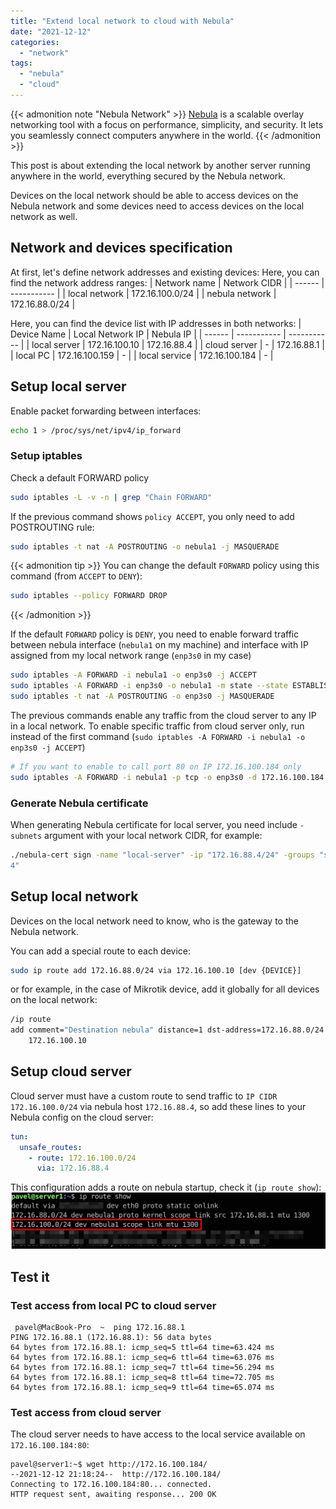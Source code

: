 ```yaml
---
title: "Extend local network to cloud with Nebula"
date: "2021-12-12"
categories: 
  - "network"
tags: 
  - "nebula"
  - "cloud"
---
```

{{< admonition note "Nebula Network" >}}
[Nebula](https://github.com/slackhq/nebula) is a scalable overlay networking tool with a focus on performance, simplicity, and security. It lets you seamlessly connect computers anywhere in the world.
{{< /admonition >}}

This post is about extending the local network by another server running anywhere in the world, everything secured by the Nebula network.

Devices on the local network should be able to access devices on the Nebula network and some devices need to access devices on the local network as well.

## Network and devices specification
At first, let's define network addresses and existing devices:
Here, you can find the network address ranges:
| Network name | Network CIDR |
| ------ | ----------- |
| local network   | 172.16.100.0/24 |
| nebula network | 172.16.88.0/24 |

Here, you can find the device list with IP addresses in both networks:
| Device Name | Local Network IP | Nebula IP |
| ------ | ----------- |  ----------- |
| local server | 172.16.100.10 | 172.16.88.4 |
| cloud server | - | 172.16.88.1 |
| local PC | 172.16.100.159 | - |
| local service | 172.16.100.184 | - |

## Setup local server
Enable packet forwarding between interfaces:
```bash
echo 1 > /proc/sys/net/ipv4/ip_forward
```

### Setup iptables
Check a default FORWARD policy
```bash
sudo iptables -L -v -n | grep "Chain FORWARD"
```

If the previous command shows `policy ACCEPT`, you only need to add POSTROUTING rule:
```bash
sudo iptables -t nat -A POSTROUTING -o nebula1 -j MASQUERADE
```

{{< admonition tip >}}
You can change the default `FORWARD` policy using this command (from `ACCEPT` to `DENY`):
```bash
sudo iptables --policy FORWARD DROP
```
{{< /admonition >}}

If the default `FORWARD` policy is `DENY`, you need to enable forward traffic between nebula interface (`nebula1` on my machine) and interface with IP assigned from my local network range (`enp3s0` in my case)
```bash
sudo iptables -A FORWARD -i nebula1 -o enp3s0 -j ACCEPT
sudo iptables -A FORWARD -i enp3s0 -o nebula1 -m state --state ESTABLISHED,RELATED -j ACCEPT
sudo iptables -t nat -A POSTROUTING -o enp3s0 -j MASQUERADE
```
The previous commands enable any traffic from the cloud server to any IP in a local network.
To enable specific traffic from cloud server only, run instead of the first command (`sudo iptables -A FORWARD -i nebula1 -o enp3s0 -j ACCEPT`)
```bash
# If you want to enable to call port 80 on IP 172.16.100.184 only
sudo iptables -A FORWARD -i nebula1 -p tcp -o enp3s0 -d 172.16.100.184 --dport 80 -j ACCEPT
```
### Generate Nebula certificate
When generating Nebula certificate for local server, you need include `-subnets` argument with your local network CIDR, for example:
```bash
./nebula-cert sign -name "local-server" -ip "172.16.88.4/24" -groups "servers,home" -subnets "172.16.100.0/2
4"
```

## Setup local network
Devices on the local network need to know, who is the gateway to the Nebula network.

You can add a special route to each device:
```bash
sudo ip route add 172.16.88.0/24 via 172.16.100.10 [dev {DEVICE}]
```
or for example, in the case of Mikrotik device, add it globally for all devices on the local network:
```bash
/ip route
add comment="Destination nebula" distance=1 dst-address=172.16.88.0/24 gatewa
    172.16.100.10
```

## Setup cloud server
Cloud server must have a custom route to send traffic to `IP CIDR 172.16.100.0/24` via nebula host `172.16.88.4`, so add these lines to your Nebula config on the cloud server:
```yaml
tun:
  unsafe_routes:
    - route: 172.16.100.0/24
      via: 172.16.88.4
```
This configuration adds a route on nebula startup, check it (`ip route show`):
![route show](images/routes.png "ip route show output")

## Test it
### Test access from local PC to cloud server
```console
 pavel@MacBook-Pro  ~  ping 172.16.88.1
PING 172.16.88.1 (172.16.88.1): 56 data bytes
64 bytes from 172.16.88.1: icmp_seq=5 ttl=64 time=63.424 ms
64 bytes from 172.16.88.1: icmp_seq=6 ttl=64 time=63.076 ms
64 bytes from 172.16.88.1: icmp_seq=7 ttl=64 time=56.294 ms
64 bytes from 172.16.88.1: icmp_seq=8 ttl=64 time=72.705 ms
64 bytes from 172.16.88.1: icmp_seq=9 ttl=64 time=65.074 ms
```

### Test access from cloud server 
The cloud server needs to have access to the local service available on `172.16.100.184:80`:
```console
pavel@server1:~$ wget http://172.16.100.184/
--2021-12-12 21:18:24--  http://172.16.100.184/
Connecting to 172.16.100.184:80... connected.
HTTP request sent, awaiting response... 200 OK
```